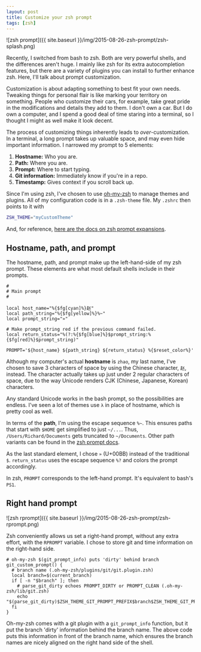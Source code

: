 ```yaml
---
layout: post
title: Customize your zsh prompt
tags: [zsh]
---
```


![zsh prompt]({{ site.baseurl }}/img/2015-08-26-zsh-prompt/zsh-splash.png)

Recently, I switched from bash to zsh. Both are very powerful shells, and the differences aren't huge. I mainly like zsh for its extra autocompletion features, but there are a variety of plugins you can install to further enhance zsh. Here, I'll talk about prompt customization.

<!--excerpt-->

Customization is about adapting something to best fit your own needs. Tweaking things for personal flair is like marking your territory on something. People who customize their cars, for example, take great pride in the modifications and details they add to them. I don't own a car. But I do own a computer, and I spend a good deal of time staring into a terminal, so I thought I might as well make it look decent.

The process of customizing things inherently leads to _over_-customization. In a terminal, a long prompt takes up valuable space, and may even hide important information. I narrowed my prompt to 5 elements:

1. **Hostname:** Who you are.
2. **Path:** Where you are.
3. **Prompt:** Where to start typing.
4. **Git information:** Immediately know if you're in a repo.
5. **Timestamp:** Gives context if you scroll back up.

Since I'm using zsh, I've chosen to use [oh-my-zsh](https://github.com/robbyrussell/oh-my-zsh) to manage themes and plugins. All of my configuration code is in a `.zsh-theme` file. My `.zshrc` then points to it with

~~~sh
ZSH_THEME="myCustomTheme"
~~~

And, for reference, [here are the docs on zsh prompt expansions](http://zsh.sourceforge.net/Doc/Release/Prompt-Expansion.html).

## Hostname, path, and prompt

The hostname, path, and prompt make up the left-hand-side of my zsh prompt. These elements are what most default shells include in their prompts.

~~~ shell
#
# Main prompt
#

local host_name="%{$fg[cyan]%}赵"
local path_string="%{$fg[yellow]%}%~"
local prompt_string="»"

# Make prompt_string red if the previous command failed.
local return_status="%(?:%{$fg[blue]%}$prompt_string:%{$fg[red]%}$prompt_string)"

PROMPT='${host_name} ${path_string} ${return_status} %{$reset_color%}'
~~~

Although my computer's actual **hostname** is `zhao`, my last name, I've chosen to save 3 characters of space by using the Chinese character, `赵`, instead. The character actually takes up just under 2 regular characters of space, due to the way Unicode renders CJK (Chinese, Japanese, Korean) characters.

Any standard Unicode works in the bash prompt, so the possibilities are endless. I've seen a lot of themes use `λ` in place of hostname, which is pretty cool as well.

In terms of the **path**, I'm using the escape sequence `%~`. This ensures paths that start with `$HOME` get simplified to just `~/...`. Thus, `/Users/Richard/Documents` gets truncated to `~/Documents`. Other path variants can be found in the [zsh prompt docs](http://zsh.sourceforge.net/Doc/Release/Prompt-Expansion.html).

As the last standard element, I chose `»` (U+00BB) instead of the traditional `$`. `return_status` uses the escape sequence `%?` and colors the prompt accordingly.

In zsh, `PROMPT` corresponds to the left-hand prompt. It's equivalent to bash's `PS1`.

## Right hand prompt

![zsh rprompt]({{ site.baseurl }}/img/2015-08-26-zsh-prompt/zsh-rprompt.png)

Zsh conveniently allows us set a right-hand prompt, without any extra effort, with the `RPROMPT` variable. I chose to store git and time information on the right-hand side.

~~~ shell
# oh-my-zsh $(git_prompt_info) puts 'dirty' behind branch
git_custom_prompt() {
  # branch name (.oh-my-zsh/plugins/git/git.plugin.zsh)
  local branch=$(current_branch)
  if [ -n "$branch" ]; then
    # parse_git_dirty echoes PROMPT_DIRTY or PROMPT_CLEAN (.oh-my-zsh/lib/git.zsh)
    echo "$(parse_git_dirty)$ZSH_THEME_GIT_PROMPT_PREFIX$branch$ZSH_THEME_GIT_PROMPT_SUFFIX"
  fi
}
~~~

Oh-my-zsh comes with a git plugin with a `git_prompt_info` function, but it put the branch 'dirty' information behind the branch name. The above code puts this information in front of the branch name, which ensures the branch names are nicely aligned on the right hand side of the shell.




















